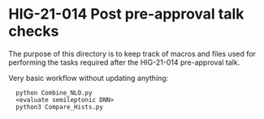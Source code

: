 # HIG-21-014 Post pre-approval talk checks 

The purpose of this directory is to keep track of macros and files used for performing the tasks required after the HIG-21-014 pre-approval talk. 

Very basic workflow without updating anything:

```
  python Combine_NLO.py
  <evaluate semileptonic DNN>
  python3 Compare_Hists.py
```
